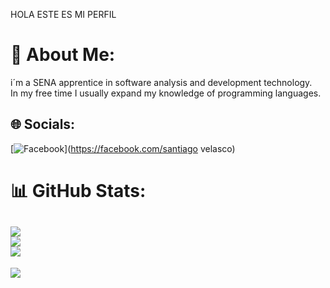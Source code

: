 HOLA ESTE ES MI PERFIL
# 💫 About Me:
i´m a SENA apprentice in software analysis and development technology.<br>In my free time I usually expand my knowledge of programming languages.


## 🌐 Socials:
[![Facebook](https://img.shields.io/badge/Facebook-%231877F2.svg?logo=Facebook&logoColor=white)](https://facebook.com/santiago velasco) 
# 📊 GitHub Stats:
![](https://github-readme-stats.vercel.app/api?username=frayan-velascx&theme=dark&hide_border=false&include_all_commits=false&count_private=false)<br/>
![](https://nirzak-streak-stats.vercel.app/?user=frayan-velascx&theme=dark&hide_border=false)<br/>
![](https://github-readme-stats.vercel.app/api/top-langs/?username=frayan-velascx&theme=dark&hide_border=false&include_all_commits=false&count_private=false&layout=compact)
---
[![](https://visitcount.itsvg.in/api?id=frayan-velascx&icon=0&color=0)](https://visitcount.itsvg.in)

<!-- Proudly created with GPRM ( https://gprm.itsvg.in ) -->

